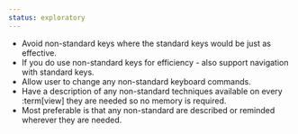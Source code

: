 ```yaml
---
status: exploratory
---
```


- Avoid non-standard keys where the standard keys would be just as effective.
- If you do use non-standard keys for efficiency - also support navigation with standard keys.
- Allow user to change any non-standard keyboard commands.
- Have a description of any non-standard techniques available on every :term[view] they are needed so no memory is required.
- Most preferable is that any non-standard are described or reminded wherever they are needed. 
